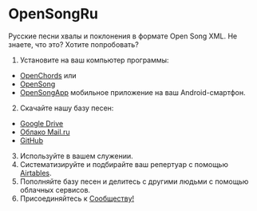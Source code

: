 # OpenSongRu
Русские песни хвалы и поклонения в формате Open Song XML.
Не знаете, что это? Хотите попробовать?
 1. Установите на ваш компьютер программы:
  * [OpenChords](https://sourceforge.net/projects/openchords/)  или
  * [OpenSong](https://sourceforge.net/projects/opensong/) 
  * [OpenSongApp](https://play.google.com/store/apps/details?id=com.garethevans.church.opensongtablet&hl=ru) мобильное приложение на ваш Android-смартфон.

 2. Скачайте нашу базу песен:
  * [Google Drive](https://drive.google.com/open?id=1K4NR7njvLmjtOn2Ljp7YpigRXDAG-Hb-)
  * [Облако Mail.ru](https://cloud.mail.ru/public/BntW/H7FubED5D) 
  * [GitHub](https://github.com/SergKnyz/OpenSong)
 3. Используйте в вашем служении.
 4. Систематизируйте и подбирайте ваш репертуар с помощью [Airtables](https://airtable.com/shrf59t6LkyvGAQ4R).
 5. Пополняйте базу песен и делитесь с другими людьми с помощью облачных сервисов.
 6. Присоединяйтесь к [Сообществу!](https://vk.com/opensong)
